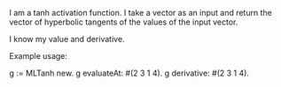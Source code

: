 I am a tanh activation function. I take a vector as an input and return the vector of hyperbolic tangents of the values of the input vector.

I know my value and derivative.

Example usage:

g := MLTanh new.
g evaluateAt: #(2 3 1 4). 
g derivative: #(2 3 1 4).